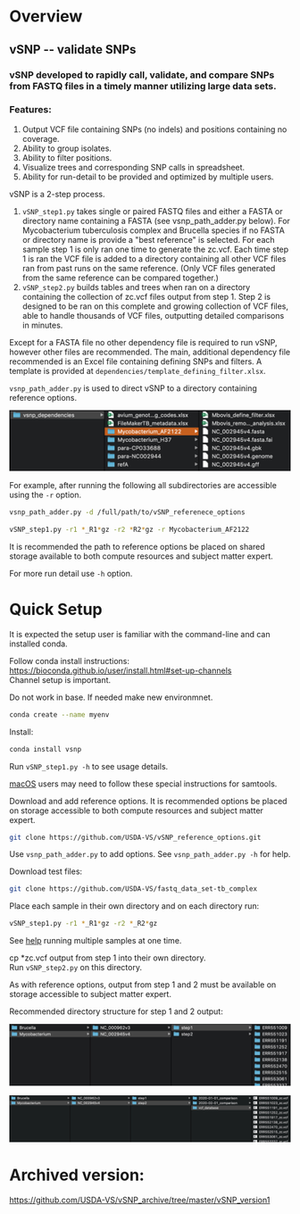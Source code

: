 # Overview

## vSNP -- validate SNPs

### vSNP developed to rapidly call, validate, and compare SNPs from FASTQ files in a timely manner utilizing large data sets.

### Features:
1. Output VCF file containing SNPs (no indels) and positions containing no coverage.
2. Ability to group isolates.
3. Ability to filter positions.
4. Visualize trees and corresponding SNP calls in spreadsheet.
5. Ability for run-detail to be provided and optimized by multiple users.

vSNP is a 2-step process.

1. `vSNP_step1.py` takes single or paired FASTQ files and either a FASTA or directory name containing a FASTA (see vsnp_path_adder.py below).  For Mycobacterium tuberculosis complex and Brucella species if no FASTA or directory name is provide a "best reference" is selected.  For each sample step 1 is only ran one time to generate the zc.vcf.  Each time step 1 is ran the VCF file is added to a directory containing all other VCF files ran from past runs on the same reference. (Only VCF files generated from the same reference can be compared together.)
2. `vSNP_step2.py` builds tables and trees when ran on a directory containing the collection of zc.vcf files output from step 1.  Step 2 is designed to be ran on this complete and growing collection of VCF files, able to handle thousands of VCF files, outputting detailed comparisons in minutes.

Except for a FASTA file no other dependency file is required to run vSNP, however other files are recommended.  The main, additional dependency file recommended is an Excel file containing defining SNPs and filters.  A template is provided at `dependencies/template_defining_filter.xlsx`.

`vsnp_path_adder.py` is used to direct vSNP to a directory containing reference options.

![](./dependencies/directory_screen_shot.png)

For example, after running the following all subdirectories are accessible using the `-r` option.  

```bash
vsnp_path_adder.py -d /full/path/to/vSNP_referenece_options
```

```bash
vSNP_step1.py -r1 *_R1*gz -r2 *R2*gz -r Mycobacterium_AF2122
```

It is recommended the path to reference options be placed on shared storage available to both compute resources and subject matter expert.

For more run detail use `-h` option.

# Quick Setup

It is expected the setup user is familiar with the command-line and can installed conda.

Follow conda install instructions:<br>
https://bioconda.github.io/user/install.html#set-up-channels<br>
Channel setup is important.<br>

Do not work in base.  If needed make new environmnet.

```bash
conda create --name myenv
```

Install:

```bash
conda install vsnp
```

Run `vSNP_step1.py -h` to see usage details.

[macOS](./docs/macOS_special_instructions.md) users may need to follow these special instructions for samtools.

Download and add reference options.  It is recommended options be placed on storage accessible to both compute resources and subject matter expert.

```bash
git clone https://github.com/USDA-VS/vSNP_reference_options.git
```

Use `vsnp_path_adder.py` to add options.  See `vsnp_path_adder.py -h` for help.

Download test files:

```bash
git clone https://github.com/USDA-VS/fastq_data_set-tb_complex
```

Place each sample in their own directory and on each directory run:

```bash
vSNP_step1.py -r1 *_R1*gz -r2 *_R2*gz
```

See [help](./docs/run_guidance.md) running multiple samples at one time.

cp *zc.vcf output from step 1 into their own directory.<br>
Run `vSNP_step2.py` on this directory.

As with reference options, output from step 1 and 2 must be available on storage accessible to subject matter expert.

Recommended directory structure for step 1 and 2 output:

![](./dependencies/step1_screenshot.png)

![](./dependencies/step2_screenshot.png)

# Archived version:
https://github.com/USDA-VS/vSNP_archive/tree/master/vSNP_version1